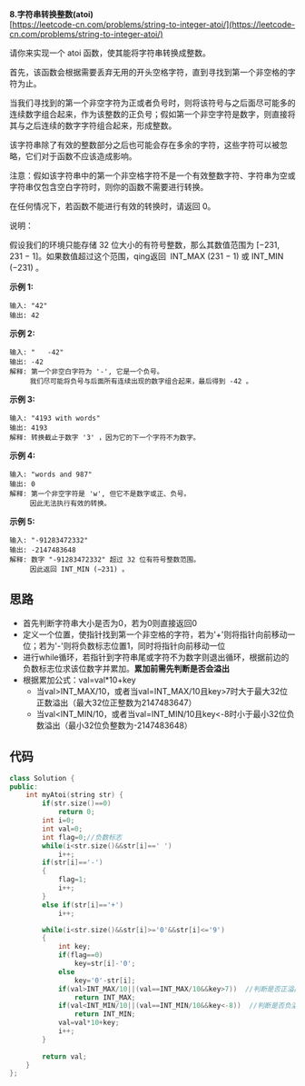 **8.字符串转换整数(atoi)**     
[https://leetcode-cn.com/problems/string-to-integer-atoi/](https://leetcode-cn.com/problems/string-to-integer-atoi/)   

请你来实现一个 atoi 函数，使其能将字符串转换成整数。

首先，该函数会根据需要丢弃无用的开头空格字符，直到寻找到第一个非空格的字符为止。

当我们寻找到的第一个非空字符为正或者负号时，则将该符号与之后面尽可能多的连续数字组合起来，作为该整数的正负号；假如第一个非空字符是数字，则直接将其与之后连续的数字字符组合起来，形成整数。

该字符串除了有效的整数部分之后也可能会存在多余的字符，这些字符可以被忽略，它们对于函数不应该造成影响。

注意：假如该字符串中的第一个非空格字符不是一个有效整数字符、字符串为空或字符串仅包含空白字符时，则你的函数不需要进行转换。

在任何情况下，若函数不能进行有效的转换时，请返回 0。

说明：

假设我们的环境只能存储 32 位大小的有符号整数，那么其数值范围为 [−231,  231 − 1]。如果数值超过这个范围，qing返回  INT_MAX (231 − 1) 或 INT_MIN (−231) 。

**示例 1:**
```
输入: "42"
输出: 42
```

**示例 2:**
```
输入: "   -42"
输出: -42
解释: 第一个非空白字符为 '-', 它是一个负号。
     我们尽可能将负号与后面所有连续出现的数字组合起来，最后得到 -42 。
```
**示例 3:**
```
输入: "4193 with words"
输出: 4193
解释: 转换截止于数字 '3' ，因为它的下一个字符不为数字。
```
**示例 4:**
```
输入: "words and 987"
输出: 0
解释: 第一个非空字符是 'w', 但它不是数字或正、负号。
     因此无法执行有效的转换。
```
**示例 5:**
```
输入: "-91283472332"
输出: -2147483648
解释: 数字 "-91283472332" 超过 32 位有符号整数范围。 
     因此返回 INT_MIN (−231) 。
```

## 思路
* 首先判断字符串大小是否为0，若为0则直接返回0
* 定义一个位置，使指针找到第一个非空格的字符，若为'+'则将指针向前移动一位；若为'-'则将负数标志位置1，同时将指针向前移动一位
* 进行while循环，若指针到字符串尾或字符不为数字则退出循环，根据前边的负数标志位求该位数字并累加。**累加前需先判断是否会溢出**
* 根据累加公式：val=val*10+key   
    * 当val>INT_MAX/10，或者当val=INT_MAX/10且key>7时大于最大32位正数溢出（最大32位正整数为2147483647）
    * 当val<INT_MIN/10，或者当val=INT_MIN/10且key<-8时小于最小32位负数溢出（最小32位负整数为-2147483648）

## 代码
```C++
class Solution {
public:
    int myAtoi(string str) {
        if(str.size()==0)
            return 0;
        int i=0;
        int val=0;
        int flag=0;//负数标志
        while(i<str.size()&&str[i]==' ')
            i++;
        if(str[i]=='-')
        {
            flag=1;
            i++;
        }
        else if(str[i]=='+')
            i++;

        while(i<str.size()&&str[i]>='0'&&str[i]<='9')
        {
            int key;
            if(flag==0)
                key=str[i]-'0';
            else
                key='0'-str[i];
            if(val>INT_MAX/10||(val==INT_MAX/10&&key>7))  //判断是否正溢出
                return INT_MAX;
            if(val<INT_MIN/10||(val==INT_MIN/10&&key<-8))  //判断是否负溢出
                return INT_MIN;
            val=val*10+key;
            i++;
        }
        
        return val;
    }
};
```
